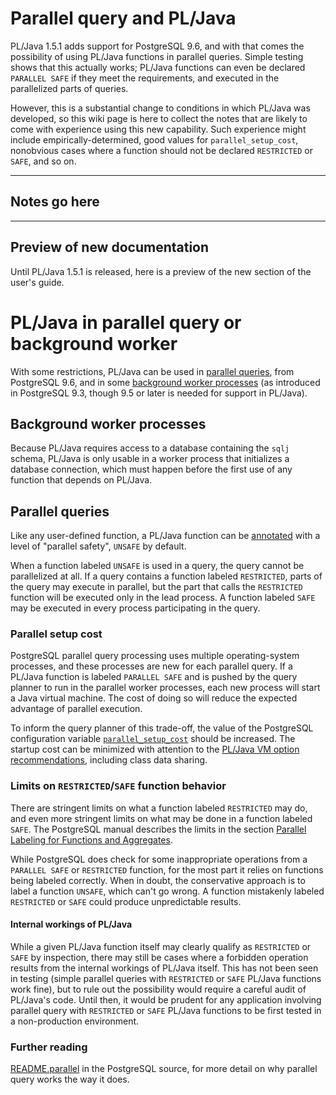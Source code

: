 # Parallel query and PL/Java

PL/Java 1.5.1 adds support for PostgreSQL 9.6, and with that comes the
possibility of using PL/Java functions in parallel queries. Simple testing shows
that this actually works; PL/Java functions can even be declared `PARALLEL SAFE`
if they meet the requirements, and executed in the parallelized parts of
queries.

However, this is a substantial change to conditions in which PL/Java was
developed, so this wiki page is here to collect the notes that are likely to
come with experience using this new capability. Such experience might include
empirically-determined, good values for `parallel_setup_cost`, nonobvious cases
where a function should not be declared `RESTRICTED` or `SAFE`, and so on.

***

## Notes go here

***

## Preview of new documentation

Until PL/Java 1.5.1 is released, here is a preview of the new section of
the user's guide.

# PL/Java in parallel query or background worker

With some restrictions, PL/Java can be used in [parallel queries][parq], from
PostgreSQL 9.6, and in some [background worker processes][bgworker] (as
introduced in PostgreSQL 9.3, though 9.5 or later is needed for support
in PL/Java).

[bgworker]: https://www.postgresql.org/docs/current/static/bgworker.html
[parq]: https://www.postgresql.org/docs/current/static/parallel-query.html

## Background worker processes

Because PL/Java requires access to a database containing the `sqlj` schema,
PL/Java is only usable in a worker process that initializes a database
connection, which must happen before the first use of any function that
depends on PL/Java.

## Parallel queries

Like any user-defined function, a PL/Java function can be
[annotated][paranno] with a level of "parallel safety", `UNSAFE` by default.

When a function labeled `UNSAFE` is used in a query, the query cannot be
parallelized at all. If a query contains a function labeled `RESTRICTED`, parts
of the query may execute in parallel, but the part that calls the `RESTRICTED`
function will be executed only in the lead process. A function labeled `SAFE`
may be executed in every process participating in the query.

[paranno]: http://tada.github.io/pljava/pljava-api/apidocs/index.html?org/postgresql/pljava/annotation/Function.html#parallel()

### Parallel setup cost

PostgreSQL parallel query processing uses multiple operating-system processes,
and these processes are new for each parallel query. If a PL/Java function is
labeled `PARALLEL SAFE` and is pushed by the query planner to run in the
parallel worker processes, each new process will start a Java virtual machine.
The cost of doing so will reduce the expected advantage of parallel execution.

To inform the query planner of this trade-off, the value of the PostgreSQL
configuration variable [`parallel_setup_cost`][parsetcost] should be increased.
The startup cost can be minimized with attention to the
[PL/Java VM option recommendations][vmopt], including class data sharing.

[parsetcost]: https://www.postgresql.org/docs/current/static/runtime-config-query.html#GUC-PARALLEL-SETUP-COST
[vmopt]: http://tada.github.io/pljava/install/vmoptions.html

### Limits on `RESTRICTED`/`SAFE` function behavior

There are stringent limits on what a function labeled `RESTRICTED` may do,
and even more stringent limits on what may be done in a function labeled `SAFE`.
The PostgreSQL manual describes the limits in the section
[Parallel Labeling for Functions and Aggregates][parlab].

[parlab]: https://www.postgresql.org/docs/current/static/parallel-safety.html#PARALLEL-LABELING

While PostgreSQL does check for some inappropriate operations from a
`PARALLEL SAFE` or `RESTRICTED` function, for the most part it relies on
functions being labeled correctly. When in doubt, the conservative approach
is to label a function `UNSAFE`, which can't go wrong. A function mistakenly
labeled `RESTRICTED` or `SAFE` could produce unpredictable results.

#### Internal workings of PL/Java

While a given PL/Java function itself may clearly qualify as `RESTRICTED` or
`SAFE` by inspection, there may still be cases where a forbidden operation
results from the internal workings of PL/Java itself. This has not been seen
in testing (simple parallel queries with `RESTRICTED` or `SAFE` PL/Java
functions work fine), but to rule out the possibility would require a careful
audit of PL/Java's code. Until then, it would be prudent for any application
involving parallel query with `RESTRICTED` or `SAFE` PL/Java functions
to be first tested in a non-production environment.

### Further reading

[README.parallel][rmp] in the PostgreSQL source, for more detail on why parallel
query works the way it does.

[rmp]: https://git.postgresql.org/gitweb/?p=postgresql.git;a=blob;f=src/backend/access/transam/README.parallel
